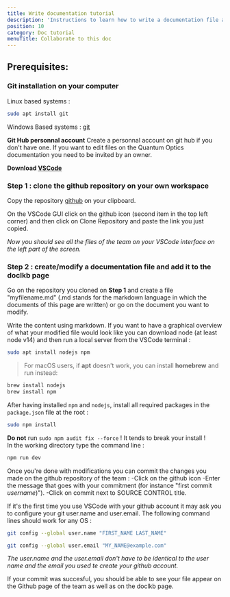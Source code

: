 ```yaml
---
title: Write documentation tutorial
description: 'Instructions to learn how to write a documentation file and share it to the whole team.'
position: 10
category: Doc tutorial
menuTitle: Collaborate to this doc
---
```



## Prerequisites:

### Git installation on your computer

Linux based systems :
<code-block label="Bash" active>

```bash
sudo apt install git
```

</code-block>

Windows Based systems :
[git](https://git-scm.com/download/win)

**Git Hub personnal account**
    Create a personnal account on git hub if you don't have one. 
    <alert type="warning">If you want to edit files on the Quantum Optics documentation you need to be invited by an owner. </alert>

**Download [VSCode](/StartingPackage/Tools#vs-code)**

### Step 1 : clone the github repository on your own workspace

Copy the repository [github](https://github.com/quantumopticslkb/doclkb.git) on your clipboard.

On the VSCode GUI click on the github icon (second item in the top left corner) and then click on Clone Repository and paste the link you just copied.

*Now you should see all the files of the team on your VSCode interface on the left part of the screen.*

### Step 2 : create/modify a documentation file and add it to the doclkb page 

Go on the repository you cloned on **Step 1** and create a file "myfilename.md" (.md stands for the markdown language in which the documents of this page are written) or go on the document you want to modify.

Write the content using markdown. If you want to have a graphical overview of what your modified file would look like you can download node (at least node v14) and then run a local server from the VSCode terminal :

<code-block label="Bash" active>

  ```bash
  sudo apt install nodejs npm
  ```

</code-block>

> For macOS users, if **apt** doesn't work, you can install **homebrew** and run instead: 

<code-block label="Bash" active>

  ```bash
  brew install nodejs 
  brew install npm
  ```

</code-block>

After having installed `npm` and `nodejs`, install all required packages in the `package.json` file at the root :

<code-block label="Bash" active>

  ```bash
  sudo npm install 
  ```
</code-block>

**Do not** run `sudo npm audit fix --force` ! It tends to break your install !\
In the working directory type the command line :

<code-block label="Bash" active>

  ```bash
  npm run dev
  ```

</code-block>

 Once you're done with modifications you can commit the changes you made on the github repository of the team :
-Click on the github icon
-Enter the message that goes with your commitment (for instance "first commit *username*)").
-Click on commit next to SOURCE CONTROL title.

If it's the first time you use VSCode with your github account it may ask you to configure your git user.name and user.email. The following command lines should work for any OS :



  ```bash
  git config --global user.name "FIRST_NAME LAST_NAME"
  ```



  ```bash
  git config --global user.email "MY_NAME@example.com"
  ```


*The user.name and the user.email don't have to be identical to the user name and the email you used te create your github account.*

<alert type="success">
If your commit was succesful, you should be able to see your file appear on the Github page of the team as well as on the doclkb page.
</alert>







